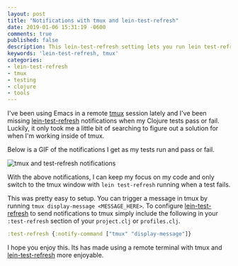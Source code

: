 ```yaml
---
layout: post
title: "Notifications with tmux and lein-test-refresh"
date: 2019-01-06 15:31:19 -0600
comments: true
published: false
description: This lein-test-refresh setting lets you run lein test-refresh in a non-visible tmux window and still see test results
keywords: 'lein-test-refresh, tmux'
categories: 
- lein-test-refresh
- tmux
- testing
- clojure
- tools
---
```


I've been using Emacs in a remote [tmux](https://github.com/tmux/tmux) session lately and I've been missing [lein-test-refresh](https://github.com/jakemcc/lein-test-refresh#notifications) notifications when my Clojure tests pass or fail. Luckily, it only took me a little bit of searching to figure out a solution for when I'm working inside of tmux.

Below is a GIF of the notifications I get as my tests run and pass or fail.

![tmux and test-refresh notifications](/images/tmux-test-refresh.gif "tmux and test-refresh notifications")

With the above notifications, I can keep my focus on my code and only switch to the tmux window with `lein test-refresh` running when a test fails.

This was pretty easy to setup. You can trigger a message in tmux by running `tmux display-message <MESSAGE_HERE>`. To configure [lein-test-refresh](https://github.com/jakemcc/lein-test-refresh#notifications) to send notifications to tmux simply include the following in your `:test-refresh` section of your `project.clj` or `profiles.clj`.

```clojure
:test-refresh {:notify-command ["tmux" "display-message"]}
```

I hope you enjoy this. Its has made using a remote terminal with tmux and [lein-test-refresh](https://github.com/jakemcc/lein-test-refresh) more enjoyable.
